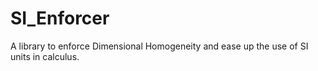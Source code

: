 # SI_Enforcer
A library to enforce Dimensional Homogeneity and ease up the use of SI units in calculus.

